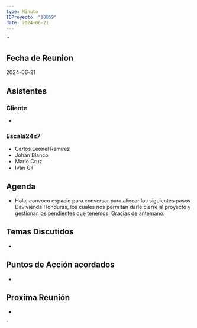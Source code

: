 ```yaml
---
type: Minuta
IDProyecto: "10859"
date: 2024-06-21
---
```

``

## Fecha de Reunion
2024-06-21

## Asistentes

### Cliente
* 
### Escala24x7
- Carlos Leonel Ramírez
-  Johan Blanco
- Mario Cruz
- Ivan Gil

## Agenda
* Hola, convoco espacio para conversar para alinear los siguientes pasos Davivienda Honduras, los cuales nos permitan darle cierre al proyecto y gestionar los pendientes que tenemos. Gracias de antemano.
## Temas Discutidos
*  

## Puntos de Acción acordados
*  

## Proxima Reunión
*   

`